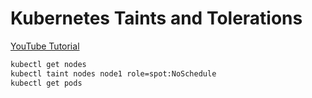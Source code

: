 # Kubernetes Taints and Tolerations

[YouTube Tutorial](https://youtu.be/6EMtEJC00FY)

```bash
kubectl get nodes
kubectl taint nodes node1 role=spot:NoSchedule
kubectl get pods
```
